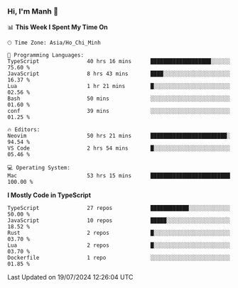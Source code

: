 ### Hi, I'm Manh 👋

<!--START_SECTION:waka-->
📊 **This Week I Spent My Time On** 

```text
🕑︎ Time Zone: Asia/Ho_Chi_Minh

💬 Programming Languages: 
TypeScript               40 hrs 16 mins      ███████████████████░░░░░░   75.60 % 
JavaScript               8 hrs 43 mins       ████░░░░░░░░░░░░░░░░░░░░░   16.37 % 
Lua                      1 hr 21 mins        █░░░░░░░░░░░░░░░░░░░░░░░░   02.56 % 
Bash                     50 mins             ░░░░░░░░░░░░░░░░░░░░░░░░░   01.60 % 
conf                     39 mins             ░░░░░░░░░░░░░░░░░░░░░░░░░   01.25 % 

🔥 Editors: 
Neovim                   50 hrs 21 mins      ████████████████████████░   94.54 % 
VS Code                  2 hrs 54 mins       █░░░░░░░░░░░░░░░░░░░░░░░░   05.46 % 

💻 Operating System: 
Mac                      53 hrs 15 mins      █████████████████████████   100.00 % 
```

**I Mostly Code in TypeScript** 

```text
TypeScript               27 repos            ████████████░░░░░░░░░░░░░   50.00 % 
JavaScript               10 repos            █████░░░░░░░░░░░░░░░░░░░░   18.52 % 
Rust                     2 repos             █░░░░░░░░░░░░░░░░░░░░░░░░   03.70 % 
Lua                      2 repos             █░░░░░░░░░░░░░░░░░░░░░░░░   03.70 % 
Dockerfile               1 repo              ░░░░░░░░░░░░░░░░░░░░░░░░░   01.85 % 
```




 Last Updated on 19/07/2024 12:26:04 UTC
<!--END_SECTION:waka-->
